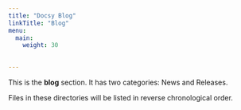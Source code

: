 ```yaml
---
title: "Docsy Blog"
linkTitle: "Blog"
menu:
  main:
    weight: 30
    

---
```



This is the **blog** section. It has two categories: News and Releases.

Files in these directories will be listed in reverse chronological order.

